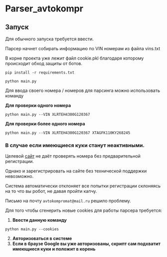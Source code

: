 # Parser_avtokompr

## Запуск

Для обычного запуска требуется ввести.

Парсер начнет собирать информацию по VIN номерам из файла vins.txt

В корне проекта уже лежит файл cookie.pkl благодаря которому происходит обход защиты от ботов.


```
pip install -r requirements.txt

python main.py
```

Для ввода своего номера / номеров для парсинга можно использовать команду

**Для проверки одного номера**
```
python main.py --VIN XLRTEH4300G120367 
```
**Для проверки более одного номера**
```
python main.py --VIN XLRTEH4300G120367 XTAGFK110KY268245
```

### В случае если имеющиеся куки станут неактивными.

Целевой [сайт](https://avtokompromat.ru/) не даёт проверять номера без предварительной регистрации.

Однако и зарегистрировать на сайте без технической поддержки невозможно. 

Система автоматически отклоняет все попытки регистрации склоняясь на то что вы робот, не давая пройти капчу.

Письмо на почту `avtokompromat@mail.ru` решило проблему.

Для того чтобы сгенерить новые cookies для работы парсера требуется:

1. **Ввести данную команду**

```
python main.py --cookies
```
2. **Авторизоваться в системе**
3. **Если в браузе Google вы уже авторизованы, скрипт сам подхватит имеющиеся куки и положит в корень**